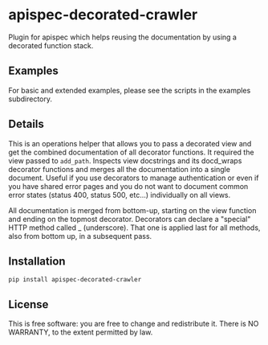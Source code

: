 # apispec-decorated-crawler

Plugin for apispec which helps reusing the documentation by using a decorated function stack.

## Examples

For basic and extended examples, please see the scripts in the examples subdirectory.

## Details

This is an operations helper that allows you to pass a decorated view and get the combined documentation of all decorator functions.
It required the view passed to `add_path`. Inspects view docstrings and its docd_wraps decorator functions and merges all the
documentation into a single document.
Useful if you use decorators to manage authentication or even if you have shared error pages and you do not
want to document common error states (status 400, status 500, etc...) individually on all views.

All documentation is merged from bottom-up, starting on the view function and ending on the topmost decorator.
Decorators can declare a "special" HTTP method called _ (underscore). That one is applied last for all methods,
also from bottom up, in a subsequent pass.


## Installation

    pip install apispec-decorated-crawler

## License

This is free software: you are free to change and redistribute it.
There is NO WARRANTY, to the extent permitted by law.
